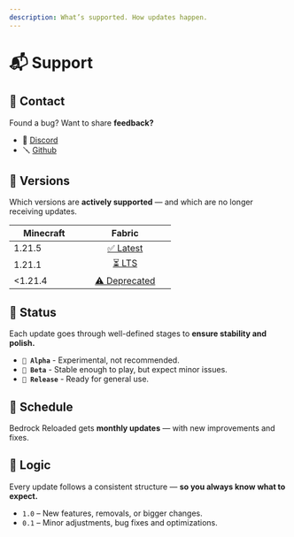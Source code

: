 ```yaml
---
description: What’s supported. How updates happen.
---
```


# 📬 Support

## 📩 Contact

Found a bug? Want to share **feedback?**

* 💬 [Discord](https://discord.gg/XGGtydHrSb)
* 🪛 [Github](https://github.com/seriousfreezing/BedrockReloaded/issues)

## 📘 Versions

Which versions are **actively supported** — and which are no longer receiving updates.

<table><thead><tr><th width="109.99993896484375">Minecraft</th><th width="150.4000244140625" align="center">Fabric</th></tr></thead><tbody><tr><td>1.21.5</td><td align="center"><a data-footnote-ref href="#user-content-fn-1">✅ Latest</a></td></tr><tr><td>1.21.1</td><td align="center"><a data-footnote-ref href="#user-content-fn-2">⏳ LTS</a></td></tr><tr><td>&#x3C;1.21.4</td><td align="center"><a data-footnote-ref href="#user-content-fn-3">⚠️ Deprecated</a></td></tr></tbody></table>

## 🚦 Status

Each update goes through well-defined stages to **ensure stability and polish.**

* **`🧪 Alpha`** - Experimental, not recommended.
* **`🔧 Beta`** - Stable enough to play, but expect minor issues.
* **`🚀 Release`** - Ready for general use.

## 📅 Schedule

Bedrock Reloaded gets **monthly updates** — with new improvements and fixes.

## 📐 Logic

Every update follows a consistent structure — **so you always know what to expect.**

* `1.0` – New features, removals, or bigger changes.
* `0.1` – Minor adjustments, bug fixes and optimizations.

[^1]: Actively developed and supported.

[^2]: Receives only bug fixes and essential updates.

[^3]: No longer supported or updated.
